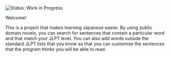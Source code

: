 ![Status: Work in Progress](https://img.shields.io/badge/status-WIP-yellow)


Welcome!

This is a project that makes learning Japanese easier. By using public domain novels, you can search for sentences that contain a particular word and that match your JLPT level. 
You can also add words outside the standard JLPT lists that you know so that you can customise the sentences that the program thinks you will be able to read.
